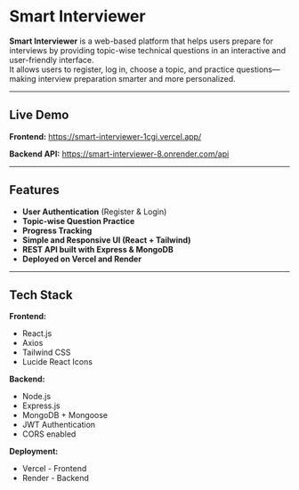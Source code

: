 # Smart Interviewer

**Smart Interviewer** is a web-based platform that helps users prepare for interviews by providing topic-wise technical questions in an interactive and user-friendly interface.  
It allows users to register, log in, choose a topic, and practice questions—making interview preparation smarter and more personalized.

---

## Live Demo

**Frontend:** https://smart-interviewer-1cgi.vercel.app/

**Backend API:** https://smart-interviewer-8.onrender.com/api

---

## Features

- **User Authentication** (Register & Login)
- **Topic-wise Question Practice**
- **Progress Tracking**
- **Simple and Responsive UI (React + Tailwind)**
- **REST API built with Express & MongoDB**
- **Deployed on Vercel and Render**

---

## Tech Stack

**Frontend:**  
- React.js  
- Axios  
- Tailwind CSS  
- Lucide React Icons  

**Backend:**  
- Node.js  
- Express.js  
- MongoDB + Mongoose  
- JWT Authentication  
- CORS enabled  

**Deployment:**  
- Vercel - Frontend
- Render - Backend
